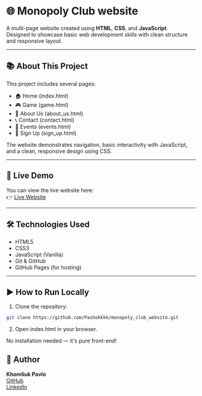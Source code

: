 # 🌐 Monopoly Club website

A multi-page website created using **HTML**, **CSS**, and **JavaScript**.  
Designed to showcase basic web development skills with clean structure and responsive layout.

---

## 📚 About This Project

This project includes several pages:
- 🏠 Home (index.html)
- 🎮 Game (game.html)
- 📝 About Us (about_us.html)
- 📞 Contact (contact.html)
- 📅 Events (events.html)
- 🔑 Sign Up (sign_up.html)

The website demonstrates navigation, basic interactivity with JavaScript, and a clean, responsive design using CSS.

---

## 🚀 Live Demo

You can view the live website here:  
👉 [Live Website](https://pashokkkk.github.io/monopoly_club_website/)

---

## 🛠️ Technologies Used

- HTML5
- CSS3
- JavaScript (Vanilla)
- Git & GitHub
- GitHub Pages (for hosting)

---

## ▶️ How to Run Locally

1. Clone the repository:

```bash
git clone https://github.com/Pashokkkk/monopoly_club_website.git
```
2. Open index.html in your browser.

No installation needed — it's pure front-end!


## 📌 Author

**Khomliuk Pavlo**  
[GitHub](https://github.com/Pashokkkk)  
[LinkedIn](https://www.linkedin.com/in/pavlo-khomliuk-234799251/)
